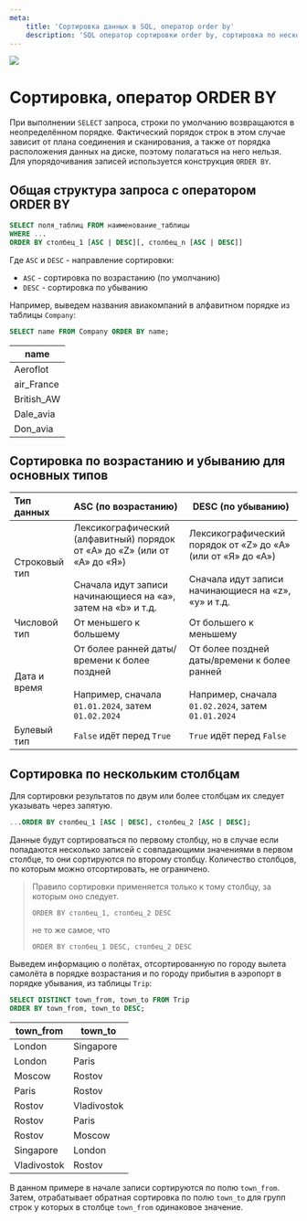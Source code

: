 ```yaml
---
meta:
    title: 'Сортировка данных в SQL, оператор order by'
    description: 'SQL оператор сортировки order by, сортировка по нескольким столбцам, примеры использования'
---
```


<img src="https://sql-academy.org/static/guidePage/sorting/banner.jpg" />

# Сортировка, оператор ORDER BY

При выполнении `SELECT` запроса, строки по умолчанию
возвращаются в неопределённом порядке. Фактический порядок строк в этом случае
зависит от плана соединения и сканирования, а также от порядка расположения
данных на диске, поэтому полагаться на него нельзя. Для упорядочивания записей
используется конструкция `ORDER BY`.

## Общая структура запроса с оператором ORDER BY

```sql
SELECT поля_таблиц FROM наименование_таблицы
WHERE ...
ORDER BY столбец_1 [ASC | DESC][, столбец_n [ASC | DESC]]
```

Где `ASC` и `DESC` - направление сортировки:

-   `ASC` - сортировка по возрастанию (по умолчанию)
-   `DESC` - сортировка по убыванию

Например, выведем названия авиакомпаний в алфавитном порядке из таблицы `Company`:

```sql
SELECT name FROM Company ORDER BY name;
```

| name       |
| ---------- |
| Aeroflot   |
| air_France |
| British_AW |
| Dale_avia  |
| Don_avia   |

## Сортировка по возрастанию и убыванию для основных типов

| Тип данных    | ASC (по возрастанию)                                                                                                                                 | DESC (по убыванию)                                                                                                             |
| :------------ | :--------------------------------------------------------------------------------------------------------------------------------------------------- | ------------------------------------------------------------------------------------------------------------------------------ |
| Строковый тип | Лексикографический (алфавитный) порядок от «A» до «Z» (или от «А» до «Я») <br /> <br /> Сначала идут записи начинающиеся на «a», затем на «b» и т.д. | Лексикографический порядок от «Z» до «A» (или от «Я» до «А») <br /> <br /> Сначала идут записи начинающиеся на «z», «y» и т.д. |
| Числовой тип  | От меньшего к большему                                                                                                                               | От большего к меньшему                                                                                                         |
| Дата и время  | От более ранней даты/времени к более поздней <br /> <br /> Например, сначала `01.01.2024`, затем `01.02.2024`                                        | От более поздней даты/времени к более ранней <br /> <br /> Например, сначала `01.02.2024`, затем `01.01.2024`                  |
| Булевый тип   | `False` идёт перед `True`                                                                                                                            | `True` идёт перед `False`                                                                                                      |

## Сортировка по нескольким столбцам

Для сортировки результатов по двум или более столбцам их следует указывать
через запятую.

```sql
...ORDER BY столбец_1 [ASC | DESC], столбец_2 [ASC | DESC];
```

Данные будут сортироваться по первому столбцу, но в случае если попадаются несколько записей с совпадающими значениями в первом столбце,
то они сортируются по второму столбцу. Количество столбцов, по которым можно отсортировать, не ограничено.

> Правило сортировки применяется только к тому столбцу, за которым оно следует.
>
> `ORDER BY столбец_1, столбец_2 DESC`
>
> не то же самое, что
>
> `ORDER BY столбец_1 DESC, столбец_2 DESC`

Выведем информацию о полётах, отсортированную по городу вылета самолёта в порядке возрастания и по городу прибытия в аэропорт в порядке убывания, из таблицы `Trip`:

```sql
SELECT DISTINCT town_from, town_to FROM Trip
ORDER BY town_from, town_to DESC;
```

| town_from   | town_to     |
| ----------- | ----------- |
| London      | Singapore   |
| London      | Paris       |
| Moscow      | Rostov      |
| Paris       | Rostov      |
| Rostov      | Vladivostok |
| Rostov      | Paris       |
| Rostov      | Moscow      |
| Singapore   | London      |
| Vladivostok | Rostov      |

В данном примере в начале записи сортируются по полю `town_from`. Затем, отрабатывает обратная сортировка по полю `town_to` для групп строк у которых в столбце `town_from` одинаковое значение.
